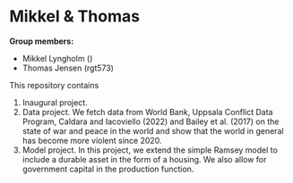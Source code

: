 # Mikkel & Thomas

**Group members:**
- Mikkel Lyngholm ()
- Thomas Jensen (rgt573)

This repository contains  
1. Inaugural project. 
2. Data project. We fetch data from World Bank, Uppsala Conflict Data Program, Caldara and Iacoviello (2022) and Bailey et al. (2017) on the state of war and peace in the world and show that the world in general has become more violent since 2020.
3. Model project. In this project, we extend the simple Ramsey model to include a durable asset in the form of a housing. We also allow for government capital in the production function. 
